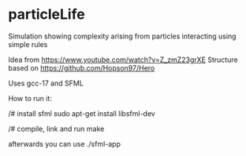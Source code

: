 # particleLife

Simulation showing complexity arising from particles interacting using simple rules

Idea from https://www.youtube.com/watch?v=Z_zmZ23grXE
Structure based on https://github.com/Hopson97/Hero

Uses gcc-17 and SFML

How to run it:

/# install sfml
sudo apt-get install libsfml-dev

/# compile, link and run
make

afterwards you can use ./sfml-app